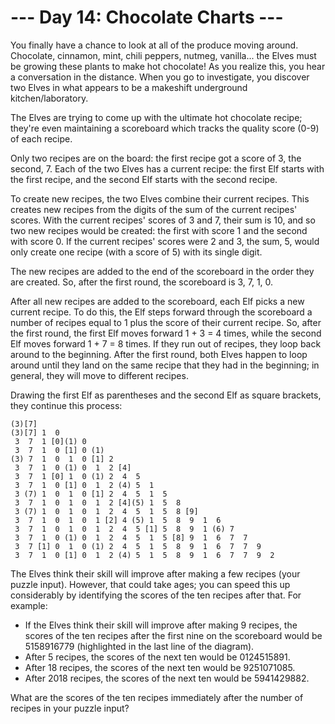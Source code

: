 # --- Day 14: Chocolate Charts ---

You finally have a chance to look at all of the produce moving around. Chocolate, cinnamon, mint, chili peppers, nutmeg, vanilla... the Elves must be growing these plants to make hot chocolate! As you realize this, you hear a conversation in the distance. When you go to investigate, you discover two Elves in what appears to be a makeshift underground kitchen/laboratory.

The Elves are trying to come up with the ultimate hot chocolate recipe; they're even maintaining a scoreboard which tracks the quality score (0-9) of each recipe.

Only two recipes are on the board: the first recipe got a score of 3, the second, 7. Each of the two Elves has a current recipe: the first Elf starts with the first recipe, and the second Elf starts with the second recipe.

To create new recipes, the two Elves combine their current recipes. This creates new recipes from the digits of the sum of the current recipes' scores. With the current recipes' scores of 3 and 7, their sum is 10, and so two new recipes would be created: the first with score 1 and the second with score 0. If the current recipes' scores were 2 and 3, the sum, 5, would only create one recipe (with a score of 5) with its single digit.

The new recipes are added to the end of the scoreboard in the order they are created. So, after the first round, the scoreboard is 3, 7, 1, 0.

After all new recipes are added to the scoreboard, each Elf picks a new current recipe. To do this, the Elf steps forward through the scoreboard a number of recipes equal to 1 plus the score of their current recipe. So, after the first round, the first Elf moves forward 1 + 3 = 4 times, while the second Elf moves forward 1 + 7 = 8 times. If they run out of recipes, they loop back around to the beginning. After the first round, both Elves happen to loop around until they land on the same recipe that they had in the beginning; in general, they will move to different recipes.

Drawing the first Elf as parentheses and the second Elf as square brackets, they continue this process:

    (3)[7]
    (3)[7] 1  0 
     3  7  1 [0](1) 0 
     3  7  1  0 [1] 0 (1)
    (3) 7  1  0  1  0 [1] 2 
     3  7  1  0 (1) 0  1  2 [4]
     3  7  1 [0] 1  0 (1) 2  4  5 
     3  7  1  0 [1] 0  1  2 (4) 5  1 
     3 (7) 1  0  1  0 [1] 2  4  5  1  5 
     3  7  1  0  1  0  1  2 [4](5) 1  5  8 
     3 (7) 1  0  1  0  1  2  4  5  1  5  8 [9]
     3  7  1  0  1  0  1 [2] 4 (5) 1  5  8  9  1  6 
     3  7  1  0  1  0  1  2  4  5 [1] 5  8  9  1 (6) 7 
     3  7  1  0 (1) 0  1  2  4  5  1  5 [8] 9  1  6  7  7 
     3  7 [1] 0  1  0 (1) 2  4  5  1  5  8  9  1  6  7  7  9 
     3  7  1  0 [1] 0  1  2 (4) 5  1  5  8  9  1  6  7  7  9  2 

The Elves think their skill will improve after making a few recipes (your puzzle input). However, that could take ages; you can speed this up considerably by identifying the scores of the ten recipes after that. For example:

  - If the Elves think their skill will improve after making 9 recipes, the scores of the ten recipes after the first nine on the scoreboard would be 5158916779 (highlighted in the last line of the diagram).
  - After 5 recipes, the scores of the next ten would be 0124515891.
  - After 18 recipes, the scores of the next ten would be 9251071085.
  - After 2018 recipes, the scores of the next ten would be 5941429882.

What are the scores of the ten recipes immediately after the number of recipes in your puzzle input?

